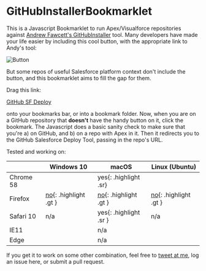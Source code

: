 GitHubInstallerBookmarklet
==========================

This is a Javascript Bookmarklet to run Apex/Visualforce repositories against [Andrew Fawcett's GitHubInstaller](https://github.com/afawcett/githubsfdeploy) tool. Many developers have made your life easier by including this cool button, with the appropriate link to Andy's tool:

![Button](https://raw.githubusercontent.com/afawcett/githubsfdeploy/master/src/main/webapp/resources/img/deploy.png) 

But some repos of useful Salesforce platform context don't include the button, and this bookmarklet aims to fill the gap for them. 

Drag this link:

<div markdown="0">
<a href="javascript:(function(){var o = 0;var s = document.getElementsByClassName(%27lang%27);for (var i = 0; i < s.length; ++i) {if(s[i].innerHTML == %27Apex%27) {o = 1;}}location.hostname != %27github.com%27 || !o ?alert(%27This is not a GitHub Apex repository!%27):window.open(%27https://githubsfdeploy.herokuapp.com/app/githubdeploy%27+location.pathname);})();">GitHub SF Deploy</a>
</div>

onto your bookmarks bar, or into a bookmark folder. Now, when you are on a GitHub repository that __doesn't__ have the handy button on it, click the bookmark. The Javascript does a basic sanity check to make sure that you're a) on GitHub, and b) on a repo with Apex in it. Then it redirects you to the GitHub Salesforce Deploy Tool, passing in the repo's URL. 

Tested and working on:

|         | Windows 10 | macOS | Linux (Ubuntu) |
|---------|------------|-------|----------------|
| Chrome 58 |            |  yes{: .highlight .sr} |                |
| Firefox  | [no](https://bugzilla.mozilla.org/show_bug.cgi?id=866522){: .highlight .gt }  |  [no](https://bugzilla.mozilla.org/show_bug.cgi?id=866522){: .highlight .gt } | [no](https://bugzilla.mozilla.org/show_bug.cgi?id=866522){: .highlight .gt } |
| Safari 10 |    n/a     |  yes{: .highlight .sr } |    n/a         |
| IE11    |            |  n/a  |                | 
| Edge    |            |  n/a  |                |

If you get it to work on some other combination, feel free to [tweet at me](https://twitter.com/tet3), log an issue here, or submit a pull request.  